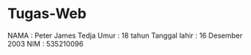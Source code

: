 # Tugas-Web
NAMA : Peter James Tedja
Umur : 18 tahun
Tanggal lahir : 16 Desember 2003
NIM : 535210096
